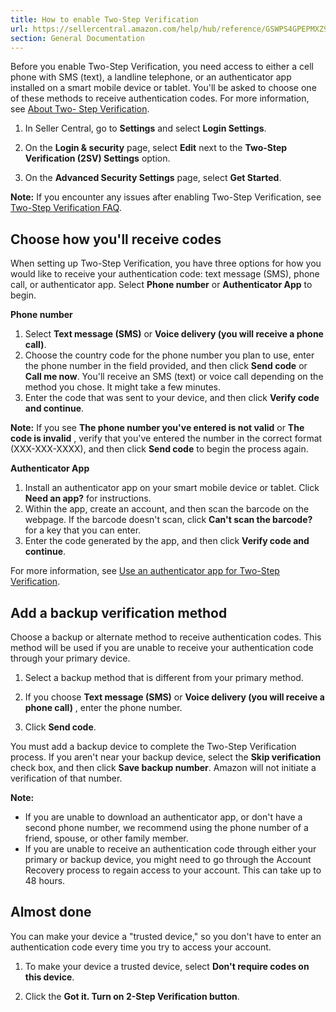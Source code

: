 ```yaml
---
title: How to enable Two-Step Verification
url: https://sellercentral.amazon.com/help/hub/reference/GSWPS4GPEPMXZ98R
section: General Documentation
---
```


Before you enable Two-Step Verification, you need access to either a cell
phone with SMS (text), a landline telephone, or an authenticator app installed
on a smart mobile device or tablet. You'll be asked to choose one of these
methods to receive authentication codes. For more information, see [About Two-
Step Verification](/gp/help/G202110760).

  1. In Seller Central, go to **Settings** and select **Login Settings**.

  2. On the **Login & security** page, select **Edit** next to the **Two-Step Verification (2SV) Settings** option.

  3. On the **Advanced Security Settings** page, select **Get Started**.

**Note:** If you encounter any issues after enabling Two-Step Verification,
see [Two-Step Verification FAQ](/gp/help/G202153510).

## Choose how you'll receive codes

When setting up Two-Step Verification, you have three options for how you
would like to receive your authentication code: text message (SMS), phone
call, or authenticator app. Select **Phone number** or **Authenticator App**
to begin.

**Phone number**  

  1. Select **Text message (SMS)** or **Voice delivery (you will receive a phone call)**.
  2. Choose the country code for the phone number you plan to use, enter the phone number in the field provided, and then click **Send code** or **Call me now**. You'll receive an SMS (text) or voice call depending on the method you chose. It might take a few minutes.
  3. Enter the code that was sent to your device, and then click **Verify code and continue**.

**Note:** If you see **The phone number you've entered is not valid** or **The
code is invalid** , verify that you've entered the number in the correct
format (XXX-XXX-XXXX), and then click **Send code** to begin the process
again.

**Authenticator App**  

  1. Install an authenticator app on your smart mobile device or tablet. Click **Need an app?** for instructions.
  2. Within the app, create an account, and then scan the barcode on the webpage. If the barcode doesn't scan, click **Can't scan the barcode?** for a key that you can enter.
  3. Enter the code generated by the app, and then click **Verify code and continue**.

For more information, see [Use an authenticator app for Two-Step
Verification](/gp/help/G202110780).

## Add a backup verification method

Choose a backup or alternate method to receive authentication codes. This
method will be used if you are unable to receive your authentication code
through your primary device.

  1. Select a backup method that is different from your primary method.

  2. If you choose **Text message (SMS)** or **Voice delivery (you will receive a phone call)** , enter the phone number.

  3. Click **Send code**.

You must add a backup device to complete the Two-Step Verification process. If
you aren't near your backup device, select the **Skip verification** check
box, and then click **Save backup number**. Amazon will not initiate a
verification of that number.

**Note:**

  * If you are unable to download an authenticator app, or don't have a second phone number, we recommend using the phone number of a friend, spouse, or other family member.
  * If you are unable to receive an authentication code through either your primary or backup device, you might need to go through the Account Recovery process to regain access to your account. This can take up to 48 hours.

## Almost done

You can make your device a "trusted device," so you don't have to enter an
authentication code every time you try to access your account.

  1. To make your device a trusted device, select **Don't require codes on this device**.

  2. Click the **Got it. Turn on 2-Step Verification button**.

